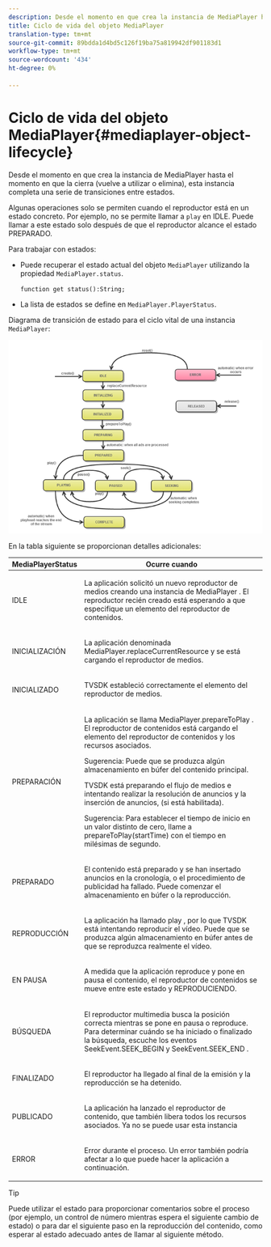 ```yaml
---
description: Desde el momento en que crea la instancia de MediaPlayer hasta el momento en que la cierra (vuelve a utilizar o elimina), esta instancia completa una serie de transiciones entre estados.
title: Ciclo de vida del objeto MediaPlayer
translation-type: tm+mt
source-git-commit: 89bdda1d4bd5c126f19ba75a819942df901183d1
workflow-type: tm+mt
source-wordcount: '434'
ht-degree: 0%

---
```



# Ciclo de vida del objeto MediaPlayer{#mediaplayer-object-lifecycle}

Desde el momento en que crea la instancia de MediaPlayer hasta el momento en que la cierra (vuelve a utilizar o elimina), esta instancia completa una serie de transiciones entre estados.

Algunas operaciones solo se permiten cuando el reproductor está en un estado concreto. Por ejemplo, no se permite llamar a `play` en IDLE. Puede llamar a este estado solo después de que el reproductor alcance el estado PREPARADO.

Para trabajar con estados:

* Puede recuperar el estado actual del objeto `MediaPlayer` utilizando la propiedad `MediaPlayer.status`.

   ```
   function get status():String;
   ```

* La lista de estados se define en `MediaPlayer.PlayerStatus`.

Diagrama de transición de estado para el ciclo vital de una instancia `MediaPlayer`:
<!--<a id="fig_1C55DE3F186F4B36AFFDCDE90379534C"></a>-->

![](assets/player-state-transitions-diagram-flash-1_2_web.png)

En la tabla siguiente se proporcionan detalles adicionales:

<table id="table_426F0093E4214EA88CD72A7796B58DFD"> 
 <thead> 
  <tr> 
   <th colname="col1" class="entry"> <span class="codeph"> MediaPlayerStatus  </span> </th> 
   <th colname="col2" class="entry"> Ocurre cuando </th> 
  </tr> 
 </thead>
 <tbody> 
  <tr> 
   <td colname="col1"> <span class="codeph"> IDLE  </span> </td> 
   <td colname="col2"> <p> La aplicación solicitó un nuevo reproductor de medios creando una instancia de <span class="codeph"> MediaPlayer </span>. El reproductor recién creado está esperando a que especifique un elemento del reproductor de contenidos. </p> </td> 
  </tr> 
  <tr> 
   <td colname="col1"> <span class="codeph"> INICIALIZACIÓN  </span> </td> 
   <td colname="col2"> <p>La aplicación denominada <span class="codeph"> MediaPlayer.replaceCurrentResource </span> y se está cargando el reproductor de medios. </p> </td> 
  </tr> 
  <tr> 
   <td colname="col1"> <span class="codeph"> INICIALIZADO  </span> </td> 
   <td colname="col2"> <p>TVSDK estableció correctamente el elemento del reproductor de medios. </p> </td> 
  </tr> 
  <tr> 
   <td colname="col1"> <span class="codeph"> PREPARACIÓN  </span> </td> 
   <td colname="col2"> <p>La aplicación se llama <span class="codeph"> MediaPlayer.prepareToPlay </span>. El reproductor de contenidos está cargando el elemento del reproductor de contenidos y los recursos asociados. </p> <p>Sugerencia:  Puede que se produzca algún almacenamiento en búfer del contenido principal. </p> <p>TVSDK está preparando el flujo de medios e intentando realizar la resolución de anuncios y la inserción de anuncios, (si está habilitada). </p> <p>Sugerencia:  Para establecer el tiempo de inicio en un valor distinto de cero, llame a <span class="codeph"> prepareToPlay(startTime) </span> con el tiempo en milésimas de segundo. </p> </td> 
  </tr> 
  <tr> 
   <td colname="col1"> <span class="codeph"> PREPARADO  </span> </td> 
   <td colname="col2"> <p>El contenido está preparado y se han insertado anuncios en la cronología, o el procedimiento de publicidad ha fallado. Puede comenzar el almacenamiento en búfer o la reproducción. </p> </td> 
  </tr> 
  <tr> 
   <td colname="col1"> <span class="codeph"> REPRODUCCIÓN  </span> </td> 
   <td colname="col2"> <p>La aplicación ha llamado <span class="codeph"> play </span>, por lo que TVSDK está intentando reproducir el vídeo. Puede que se produzca algún almacenamiento en búfer antes de que se reproduzca realmente el vídeo. </p> </td> 
  </tr> 
  <tr> 
   <td colname="col1"> <span class="codeph"> EN PAUSA  </span> </td> 
   <td colname="col2"> <p>A medida que la aplicación reproduce y pone en pausa el contenido, el reproductor de contenidos se mueve entre este estado y REPRODUCIENDO. </p> </td> 
  </tr> 
  <tr> 
   <td colname="col1"> <span class="codeph"> BÚSQUEDA  </span> </td> 
   <td colname="col2"> <p>El reproductor multimedia busca la posición correcta mientras se pone en pausa o reproduce. Para determinar cuándo se ha iniciado o finalizado la búsqueda, escuche los eventos <span class="codeph"> SeekEvent.SEEK_BEGIN </span> y <span class="codeph"> SeekEvent.SEEK_END </span> . </p> </td> 
  </tr> 
  <tr> 
   <td colname="col1"> <span class="codeph"> FINALIZADO  </span> </td> 
   <td colname="col2"> <p>El reproductor ha llegado al final de la emisión y la reproducción se ha detenido. </p> </td> 
  </tr> 
  <tr> 
   <td colname="col1"> <span class="codeph"> PUBLICADO  </span> </td> 
   <td colname="col2"> <p>La aplicación ha lanzado el reproductor de contenido, que también libera todos los recursos asociados. Ya no se puede usar esta instancia </p> </td> 
  </tr> 
  <tr> 
   <td colname="col1"> <span class="codeph"> ERROR  </span> </td> 
   <td colname="col2"> <p>Error durante el proceso. Un error también podría afectar a lo que puede hacer la aplicación a continuación. </p> </td> 
  </tr> 
 </tbody> 
</table>

>[!TIP]
>
>Puede utilizar el estado para proporcionar comentarios sobre el proceso (por ejemplo, un control de número mientras espera el siguiente cambio de estado) o para dar el siguiente paso en la reproducción del contenido, como esperar al estado adecuado antes de llamar al siguiente método.

